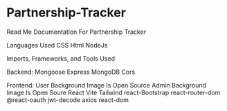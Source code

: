 # Partnership-Tracker
Read Me Documentation For Partnership Tracker

Languages Used
CSS
Html
NodeJs

Imports, Frameworks, and Tools Used 

Backend:
Mongoose
Express
MongoDB
Cors

Frontend:
User Background Image Is Open Source
Admin Background Image Is Open Soure
React
Vite
Tailwind
react-Bootstrap
react-router-dom
@react-oauth
jwt-decode
axios
react-dom

